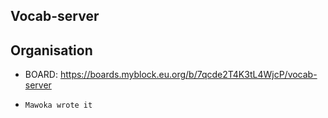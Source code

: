 ## Vocab-server


## Organisation

- BOARD: https://boards.myblock.eu.org/b/7qcde2T4K3tL4WjcP/vocab-server

- `Mawoka wrote it`